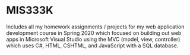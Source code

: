 # MIS333K
Includes all my homework assignments / projects for my web application development course in Spring 2020 which focused on building out web apps in Microsoft Visual Studio using the MVC (model, view, controller) which uses C#, HTML, CSHTML, and JavaScript with a SQL database.
